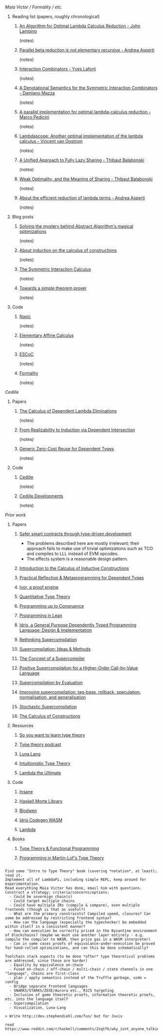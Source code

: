 *Maia Victor / Formality / etc.*

1. Reading list (papers, roughly chronological)

    1. [An Algorithm for Optimal Lambda Calculus Reduction - John Lamping](https://citeseerx.ist.psu.edu/viewdoc/download?doi=10.1.1.90.2386&rep=rep1&type=pdf)

       (notes)

    1. [Parallel beta reduction is not elementary recursive - Andrea Asperti](https://dl.acm.org/citation.cfm?id=268971&dl=ACM&coll=DL)

       (notes)

    1. [Interaction Combinators - Yves Lafont](https://www.sciencedirect.com/science/article/pii/S0890540197926432)

       (notes)

    1. [A Denotational Semantics for the Symmetric Interaction Combinators - Damiano Mazza](https://pdfs.semanticscholar.org/1731/a6e49c6c2afda3e72256ba0afb34957377d3.pdf)

       (notes)

    1. [A parallel implementation for optimal lambda-calculus reduction - Marco Pedicini](https://www.researchgate.net/publication/221336344_A_parallel_implementation_for_optimal_lambda-calculus_reduction)

       (notes)

    1. [Lambdascope: Another optimal implementation of the lambda calculus - Vincent van Oostrom](https://www.researchgate.net/publication/237723293_Lambdascope_Another_optimal_implementation_of_the_lambda-calculus)

       (notes)

    1. [A Unified Approach to Fully Lazy Sharing - Thibaut Balabonski](https://www.researchgate.net/publication/220997963_A_Unified_Approach_to_Fully_Lazy_Sharing)

       (notes)

    1. [Weak Optimality, and the Meaning of Sharing - Thibaut Balabonski](https://www.lri.fr/~blsk/Docs/Balabonski-WeakOptimality-ICFP13.pdf)

       (notes)

    1. [About the efficient reduction of lambda terms - Andrea Asperti](https://pdfs.semanticscholar.org/8a35/42d70fc1d4531bc77c7bda130b0350245763.pdf)

       (notes)

1. Blog posts

    1. [Solving the mystery behind Abstract Algorithm's magical optimizations](https://medium.com/@maiavictor/solving-the-mystery-behind-abstract-algorithms-magical-optimizations-144225164b07)

       (notes)

    1. [About induction on the calculus of constructions](https://medium.com/@maiavictor/about-induction-on-the-calculus-of-constructions-581fcfdb89c5)

       (notes)

    1. [The Symmetric Interaction Calculus](https://medium.com/@maiavictor/the-abstract-calculus-fe8c46bcf39c)

       (notes)

    1. [Towards a simple theorem prover](https://medium.com/@maiavictor/towards-a-simple-theorem-prover-5005a1e66a6f)

       (notes)


1. Code

    1. [Nasic](https://github.com/moonad/Nasic)

       (notes)

    1. [Elementary Affine Calculus](https://github.com/moonad/elementary-affine-calculus)

       (notes)

    1. [ESCoC](https://github.com/moonad/Formality-stdlib/tree/master/lib)

       (notes)

    1. [Formality](https://github.com/moonad/Formality)

       (notes)

*Cedille*

1. Papers

    1. [The Calculus of Dependent Lambda Eliminations](https://homepage.divms.uiowa.edu/~astump/papers/cdle.pdf)

       (notes)

    1. [From Realizability to Induction via Dependent Intersection](https://homepage.divms.uiowa.edu/~astump/papers/apal-2018.pdf)

       (notes)

    1. [Generic Zero-Cost Reuse for Dependent Types](https://homepage.divms.uiowa.edu/~astump/papers/icfp-2018.pdf)

       (notes)

1. Code

    1. [Cedille](https://github.com/cedille/cedille)

       (notes)

    1. [Cedille Developments](https://github.com/cedille/cedille-developments)

       (notes)

*Prior work*

1. Papers

    1. [Safer smart contracts through type-driven development](https://publications.lib.chalmers.se/records/fulltext/234939/234939.pdf)

       - The problems described here are mostly irrelevant; their approach fails to make use of trivial optimizations such as TCO and compiles to LLL instead of EVM opcodes.
       - The effects system is a reasonable design pattern.

    1. [Introduction to the Calculus of Inductive Constructions](https://hal.inria.fr/hal-01094195/document)

    1. [Practical Reflection & Metaprogramming for Dependent Types](http://www.davidchristiansen.dk/david-christiansen-phd.pdf)

    1. [Ivor, a proof engine](https://dl.acm.org/citation.cfm?id=1757037)

    1. [Quantitative Type Theory](https://bentnib.org/quantitative-type-theory.pdf)

    1. [Programming up to Congruence](https://www.seas.upenn.edu/~sweirich/papers/congruence-extended.pdf)

    1. [Programming in Lean](https://leanprover.github.io/programming_in_lean/programming_in_lean.pdf)

    1. [Idris, a General Purpose Dependently Typed Programming Language: Design & Implementation](https://eb.host.cs.st-andrews.ac.uk/drafts/impldtp.pdf)

    1. [Rethinking Supercompilation](https://ndmitchell.com/downloads/paper-rethinking_supercompilation-29_sep_2010.pdf)

    1. [Supercompilation: Ideas & Methods](https://themonadreader.files.wordpress.com/2014/04/super-final.pdf)

    1. [The Concept of a Supercompiler](https://citeseerx.ist.psu.edu/viewdoc/download?doi=10.1.1.128.6414&rep=rep1&type=pdf)

    1. [Positive Supercompilation for a Higher-Order Call-by-Value Language](https://arxiv.org/pdf/1005.5278.pdf)

    1. [Supercompilation by Evaluation](https://www.microsoft.com/en-us/research/wp-content/uploads/2016/07/supercomp-by-eval.pdf)

    1. [Improving supercompilation: tag-bags, rollback, speculation, normalisation, and generalisation](https://www.microsoft.com/en-us/research/publication/improving-supercompilation-tag-bags-rollback-speculation-normalisation-and-generalisation/)

    1. [Stochastic Supercompilation](https://theory.stanford.edu/~aiken/publications/papers/asplos13.pdf)

    1. [The Calculus of Constructions](https://hal.inria.fr/inria-00076024/document)

1. Resources

    1. [So you want to learn type theory](http://purelytheoretical.com/sywtltt.html)

    1. [Type theory podcast](http://typetheorypodcast.com/)

    1. [Luna Lang](https://luna-lang.org)

    1. [Intuitionistic Type Theory](https://intuitionistic.files.wordpress.com/2010/07/martin-lof-tt.pdf)

    1. [Lambda the Ultimate](http://lambda-the-ultimate.org/)

1. Code

    1. [Insane](https://github.com/UlfNorell/insane)

    1. [Haskell Morte Library](https://github.com/Gabriel439/Haskell-Morte-Library)

    1. [Blodwen](https://github.com/edwinb/Blodwen)

    1. [Idris Codegen WASM](https://github.com/SPY/idris-codegen-wasm)

    1. [Lambda](https://github.com/codedot/lambda)

1. Books

    1. [Type Theory & Functional Programming](https://www.cs.kent.ac.uk/people/staff/sjt/TTFP/ttfp.pdf)

    1. [Programming in Martin-Lof's Type Theory](http://www.cse.chalmers.se/research/group/logic/book/book.pdf)

~~~

Find some "Intro to Type Theory" book (covering *notation*, at least); read it. 
Implement all of LambdaPi, including simple REPL, keep around for experimentation.
Read everything Maia Victor has done, email him with questions.
Construct a strategy; criteria/concerns/options:
  - Could be sovereign chain(s)
  - Could target multiple chains
  - Could have multiple IRs (compile & compare), even multiple frontends (though is that as useful?)
  - What are the primary constraints? Compiled speed, closures? Can some be addressed by restricting frontend syntax?
  - How can the language (especially the typechecker) be embedded within itself in a consistent manner?
  - How can execution be correctly priced in the Byzantine environment of blockchains? (maybe we must use another layer entirely - e.g. compile the compiler to WASM, then price gas in a WASM interpreter)
  - Can in some cases proofs of equivalance-under-execution be proved for hand-rolled optimizations, and can this be done schematically?

Toolchain stack aspects (to be done *after* type theoretical problems are addressed, since those are harder)
  - Equality by equivalence on-chain
  - Fused on-chain / off-chain / multi-chain / state channels in one "language", chains are first-class
  - plan / apply semantics instead of the Truffle garbage, code = config
  - Bridge separate frontend languages
  - SNARKS/STARKS/ZEXE/Aurora etc., R1CS targeting
  - Inclusion of game theoretic proofs, information theoretic proofs, etc. into the language itself
  - Supercompilation
  - Visualization, Luna-Lang

> Write http://dev.stephendiehl.com/fun/ but for Juvix

read https://www.reddit.com/r/haskell/comments/2zqtfk/why_isnt_anyone_talking_about_optimal_lambda/csommh8/
